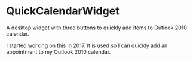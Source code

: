 # QuickCalendarWidget
A desktop widget with three buttons to quickly add items to Outlook 2010 calendar.

I started working on this in 2017. It is used so I can quickly add an appointment to my Outlook 2010 calendar.
